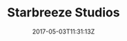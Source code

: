 ---
title: "Starbreeze Studios"
site_link: "https://www.starbreeze.com/"
description: "Independent creator, publisher, and distributor of high-quality entertainment products."
location: "Stockholm"
active: true
active_from: "1998-01-01"
active_to: ""
tags: []
date: "2017-05-03T11:31:13Z"
---